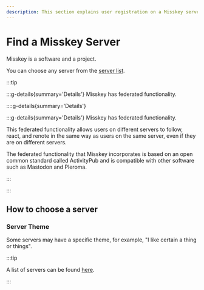 ```yaml
---
description: This section explains user registration on a Misskey server and basic operations.
---
```


# Find a Misskey Server

Misskey is a software and a project.

You can choose any server from the [server list](/servers/).

:::tip

:::g-details{summary='Details'}
Misskey has federated functionality.

::::g-details{summary='Details'}

:::g-details{summary='Details'}
Misskey has federated functionality.

This federated functionality allows users on different servers to follow, react, and renote in the same way as users on the same server, even if they are on different servers.

The federated functionality that Misskey incorporates is based on an open common standard called ActivityPub and is compatible with other software such as Mastodon and Pleroma.

:::

:::

## How to choose a server

### Server Theme

Some servers may have a specific theme, for example, "I like certain a thing or things".

:::tip

A list of servers can be found [here](/servers/).

:::
